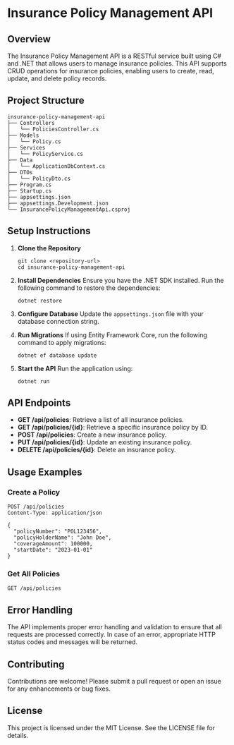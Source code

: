 # Insurance Policy Management API

## Overview
The Insurance Policy Management API is a RESTful service built using C# and .NET that allows users to manage insurance policies. This API supports CRUD operations for insurance policies, enabling users to create, read, update, and delete policy records.

## Project Structure
```
insurance-policy-management-api
├── Controllers
│   └── PoliciesController.cs
├── Models
│   └── Policy.cs
├── Services
│   └── PolicyService.cs
├── Data
│   └── ApplicationDbContext.cs
├── DTOs
│   └── PolicyDto.cs
├── Program.cs
├── Startup.cs
├── appsettings.json
├── appsettings.Development.json
└── InsurancePolicyManagementApi.csproj
```

## Setup Instructions

1. **Clone the Repository**
   ```
   git clone <repository-url>
   cd insurance-policy-management-api
   ```

2. **Install Dependencies**
   Ensure you have the .NET SDK installed. Run the following command to restore the dependencies:
   ```
   dotnet restore
   ```

3. **Configure Database**
   Update the `appsettings.json` file with your database connection string.

4. **Run Migrations**
   If using Entity Framework Core, run the following command to apply migrations:
   ```
   dotnet ef database update
   ```

5. **Start the API**
   Run the application using:
   ```
   dotnet run
   ```

## API Endpoints

- **GET /api/policies**: Retrieve a list of all insurance policies.
- **GET /api/policies/{id}**: Retrieve a specific insurance policy by ID.
- **POST /api/policies**: Create a new insurance policy.
- **PUT /api/policies/{id}**: Update an existing insurance policy.
- **DELETE /api/policies/{id}**: Delete an insurance policy.

## Usage Examples

### Create a Policy
```http
POST /api/policies
Content-Type: application/json

{
  "policyNumber": "POL123456",
  "policyHolderName": "John Doe",
  "coverageAmount": 100000,
  "startDate": "2023-01-01"
}
```

### Get All Policies
```http
GET /api/policies
```

## Error Handling
The API implements proper error handling and validation to ensure that all requests are processed correctly. In case of an error, appropriate HTTP status codes and messages will be returned.

## Contributing
Contributions are welcome! Please submit a pull request or open an issue for any enhancements or bug fixes.

## License
This project is licensed under the MIT License. See the LICENSE file for details.